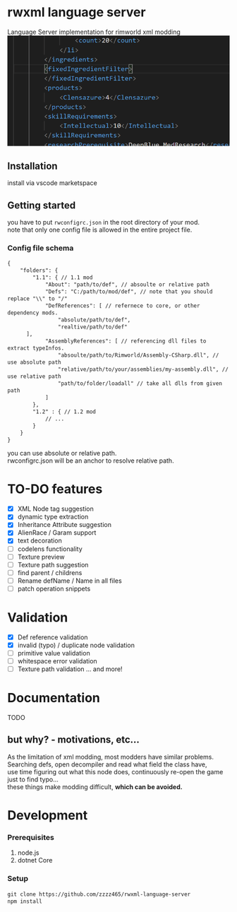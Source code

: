 # rwxml language server
Language Server implementation for rimworld xml modding  
![preview](./Images/gif1.gif)

## Installation
install via vscode marketspace

## Getting started

you have to put `rwconfigrc.json` in the root directory of your mod.  
note that only one config file is allowed in the entire project file.

### Config file schema
```json5
{
	"folders": {
		"1.1": { // 1.1 mod
			"About": "path/to/def", // absoulte or relative path
			"Defs": "C:/path/to/mod/def", // note that you should replace "\\" to "/"
			"DefReferences": [ // refernece to core, or other dependency mods.
				"absolute/path/to/def", 
				"realtive/path/to/def"
      ],
			"AssemblyReferences": [ // referencing dll files to extract typeInfos.
				"absoulte/path/to/Rimworld/Assembly-CSharp.dll", // use absolute path
				"relative/path/to/your/assemblies/my-assembly.dll", // use relative path
				"path/to/folder/loadall" // take all dlls from given path
			]
		},
		"1.2" : { // 1.2 mod
			// ...
		}
	}
}
```

you can use absolute or relative path.  
rwconfigrc.json will be an anchor to resolve relative path.

# TO-DO features
- [x] XML Node tag suggestion
- [x] dynamic type extraction
- [x] Inheritance Attribute suggestion
- [x] AlienRace / Garam support
- [x] text decoration
- [ ] codelens functionality
- [ ] Texture preview
- [ ] Texture path suggestion
- [ ] find parent / childrens
- [ ] Rename defName / Name in all files
- [ ] patch operation snippets

# Validation

- [x] Def reference validation
- [x] invalid (typo) / duplicate node validation
- [ ] primitive value validation
- [ ] whitespace error validation
- [ ] Texture path validation
... and more!  

# Documentation

TODO

## but why? - motivations, etc...

As the limitation of xml modding, most modders have similar problems.  
Searching defs, open decompiler and read what field the class have,  
use time figuring out what this node does, continuously re-open the game just to find typo...  
these things make modding difficult, **which can be avoided.**


# Development
### Prerequisites
1. node.js
2. dotnet Core

### Setup
```
git clone https://github.com/zzzz465/rwxml-language-server
npm install
```